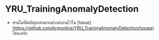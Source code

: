 # YRU_TrainingAnomalyDetection
- ท่านใดที่ติดปัญหาสามารถฝากคำถามไว้ใน [Issue] (https://github.com/krmonline/YRU_TrainingAnomalyDetection/issues) ได้นะครับ
